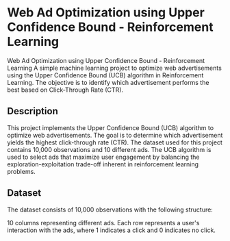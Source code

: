 # Web Ad Optimization using Upper Confidence Bound - Reinforcement Learning
Web Ad Optimization using Upper Confidence Bound - Reinforcement Learning
A simple machine learning project to optimize web advertisements using the Upper Confidence Bound (UCB) algorithm in Reinforcement Learning. The objective is to identify which advertisement performs the best based on Click-Through Rate (CTR).

## Description
This project implements the Upper Confidence Bound (UCB) algorithm to optimize web advertisements. The goal is to determine which advertisement yields the highest click-through rate (CTR). The dataset used for this project contains 10,000 observations and 10 different ads. The UCB algorithm is used to select ads that maximize user engagement by balancing the exploration-exploitation trade-off inherent in reinforcement learning problems.

## Dataset
The dataset consists of 10,000 observations with the following structure:

10 columns representing different ads.
Each row represents a user's interaction with the ads, where 1 indicates a click and 0 indicates no click.
